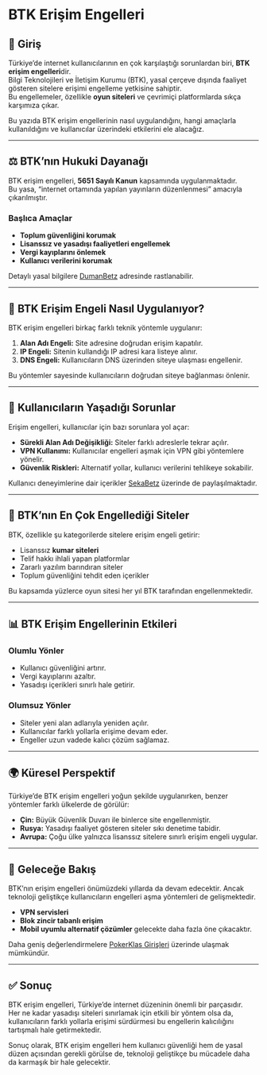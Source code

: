 # BTK Erişim Engelleri

## 📖 Giriş
Türkiye’de internet kullanıcılarının en çok karşılaştığı sorunlardan biri, **BTK erişim engelleri**dir.  
Bilgi Teknolojileri ve İletişim Kurumu (BTK), yasal çerçeve dışında faaliyet gösteren sitelere erişimi engelleme yetkisine sahiptir.  
Bu engellemeler, özellikle **oyun siteleri** ve çevrimiçi platformlarda sıkça karşımıza çıkar.  

Bu yazıda BTK erişim engellerinin nasıl uygulandığını, hangi amaçlarla kullanıldığını ve kullanıcılar üzerindeki etkilerini ele alacağız.  

---

## ⚖️ BTK’nın Hukuki Dayanağı
BTK erişim engelleri, **5651 Sayılı Kanun** kapsamında uygulanmaktadır.  
Bu yasa, “internet ortamında yapılan yayınların düzenlenmesi” amacıyla çıkarılmıştır.  

### Başlıca Amaçlar
- **Toplum güvenliğini korumak**  
- **Lisanssız ve yasadışı faaliyetleri engellemek**  
- **Vergi kayıplarını önlemek**  
- **Kullanıcı verilerini korumak**  

Detaylı yasal bilgilere [DumanBetz](https://dumanbetz.com) adresinde rastlanabilir.  

---

## 📌 BTK Erişim Engeli Nasıl Uygulanıyor?
BTK erişim engelleri birkaç farklı teknik yöntemle uygulanır:  

1. **Alan Adı Engeli:** Site adresine doğrudan erişim kapatılır.  
2. **IP Engeli:** Sitenin kullandığı IP adresi kara listeye alınır.  
3. **DNS Engeli:** Kullanıcıların DNS üzerinden siteye ulaşması engellenir.  

Bu yöntemler sayesinde kullanıcıların doğrudan siteye bağlanması önlenir.  

---

## 👥 Kullanıcıların Yaşadığı Sorunlar
Erişim engelleri, kullanıcılar için bazı sorunlara yol açar:  

- **Sürekli Alan Adı Değişikliği:** Siteler farklı adreslerle tekrar açılır.  
- **VPN Kullanımı:** Kullanıcılar engelleri aşmak için VPN gibi yöntemlere yönelir.  
- **Güvenlik Riskleri:** Alternatif yollar, kullanıcı verilerini tehlikeye sokabilir.  

Kullanıcı deneyimlerine dair içerikler [SekaBetz](https://sekabetz.com) üzerinde de paylaşılmaktadır.  

---

## 🎰 BTK’nın En Çok Engellediği Siteler
BTK, özellikle şu kategorilerde sitelere erişim engeli getirir:  

- Lisanssız **kumar siteleri**  
- Telif hakkı ihlali yapan platformlar  
- Zararlı yazılım barındıran siteler  
- Toplum güvenliğini tehdit eden içerikler  

Bu kapsamda yüzlerce oyun sitesi her yıl BTK tarafından engellenmektedir.  

---

## 📊 BTK Erişim Engellerinin Etkileri

### Olumlu Yönler
- Kullanıcı güvenliğini artırır.  
- Vergi kayıplarını azaltır.  
- Yasadışı içerikleri sınırlı hale getirir.  

### Olumsuz Yönler
- Siteler yeni alan adlarıyla yeniden açılır.  
- Kullanıcılar farklı yollarla erişime devam eder.  
- Engeller uzun vadede kalıcı çözüm sağlamaz.  

---

## 🌍 Küresel Perspektif
Türkiye’de BTK erişim engelleri yoğun şekilde uygulanırken, benzer yöntemler farklı ülkelerde de görülür:  
- **Çin:** Büyük Güvenlik Duvarı ile binlerce site engellenmiştir.  
- **Rusya:** Yasadışı faaliyet gösteren siteler sıkı denetime tabidir.  
- **Avrupa:** Çoğu ülke yalnızca lisanssız sitelere sınırlı erişim engeli uygular.  

---

## 🚀 Geleceğe Bakış
BTK’nın erişim engelleri önümüzdeki yıllarda da devam edecektir. Ancak teknoloji geliştikçe kullanıcıların engelleri aşma yöntemleri de gelişmektedir.  
- **VPN servisleri**  
- **Blok zincir tabanlı erişim**  
- **Mobil uyumlu alternatif çözümler** gelecekte daha fazla öne çıkacaktır.  

Daha geniş değerlendirmelere [PokerKlas Girişleri](https://www.pokerklasgirisleri.com) üzerinde ulaşmak mümkündür.  

---

## ✅ Sonuç
BTK erişim engelleri, Türkiye’de internet düzeninin önemli bir parçasıdır.  
Her ne kadar yasadışı siteleri sınırlamak için etkili bir yöntem olsa da, kullanıcıların farklı yollarla erişimi sürdürmesi bu engellerin kalıcılığını tartışmalı hale getirmektedir.  

Sonuç olarak, BTK erişim engelleri hem kullanıcı güvenliği hem de yasal düzen açısından gerekli görülse de, teknoloji geliştikçe bu mücadele daha da karmaşık bir hale gelecektir.  

